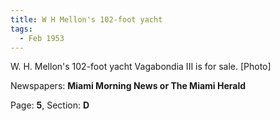 ```yaml
---  
title: W H Mellon's 102-foot yacht  
tags:  
  - Feb 1953  
---  
```

  
W. H. Mellon's 102-foot yacht Vagabondia III is for sale. [Photo]  
  
Newspapers: **Miami Morning News or The Miami Herald**  
  
Page: **5**, Section: **D** 
